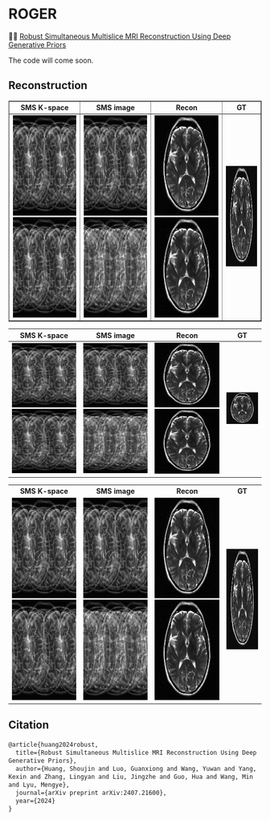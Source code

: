 # ROGER
👏👏 [Robust Simultaneous Multislice MRI Reconstruction Using Deep Generative Priors](https://arxiv.org/abs/2407.21600)

The code will come soon.

## Reconstruction
<table border="1" cellspacing="10" cellpadding="10">
  <tr>
    <th>SMS K-space</th>
    <th>SMS image</th>
    <th>Recon</th>
    <th>GT</th>
  </tr>
  <tr>
    <td>
        <img src="mics/img_MB4R2.png" class="giphy-embed" width="200" height="200">
        <img src="mics/img_MB4R2.png" class="giphy-embed" width="200" height="200">
    </td>
    <td>
        <img src="mics/img_MB4R2.png" class="giphy-embed" width="200" height="200">
        <img src="mics/img_MB4R3.png" class="giphy-embed" width="200" height="200">
    </td>
    <td>
        <img src="mics/fastMRI_MB4R2.gif" class="giphy-embed" width="200" height="200">
        <img src="mics/fastMRI_MB4R3.gif" class="giphy-embed" width="200" height="200">
    </td>
    <td>
        <img src="mics/gt.gif" class="giphy-embed" width="200" height="200">
    </td>
  </tr>
</table>

| SMS K-space | SMS image | Recon | GT |
|-------------|-----------|--------|----|
| ![K-space Image 1](mics/img_MB4R2.png) ![K-space Image 2](mics/img_MB4R2.png) | ![SMS Image MB4R2](mics/img_MB4R2.png) ![SMS Image MB4R3](mics/img_MB4R3.png) | ![Recon MB4R2](mics/fastMRI_MB4R2.gif) ![Recon MB4R3](mics/fastMRI_MB4R3.gif) | ![Ground Truth](mics/gt.gif) |



<table>
  <tr>
    <th>SMS K-space</th>
    <th>SMS image</th>
    <th>Recon</th>
    <th>GT</th>
  </tr>
  <tr>
    <td>
      <img src="mics/img_MB4R2.png" alt="K-space Image 1" width="200" height="200">
      <img src="mics/img_MB4R2.png" alt="K-space Image 2" width="200" height="200">
    </td>
    <td>
      <img src="mics/img_MB4R2.png" alt="SMS Image MB4R2" width="200" height="200">
      <img src="mics/img_MB4R3.png" alt="SMS Image MB4R3" width="200" height="200">
    </td>
    <td>
      <img src="mics/fastMRI_MB4R2.gif" alt="Recon MB4R2" width="200" height="200">
      <img src="mics/fastMRI_MB4R3.gif" alt="Recon MB4R3" width="200" height="200">
    </td>
    <td>
      <img src="mics/gt.gif" alt="Ground Truth" width="200" height="200">
    </td>
  </tr>
</table>




## Citation
```
@article{huang2024robust,
  title={Robust Simultaneous Multislice MRI Reconstruction Using Deep Generative Priors},
  author={Huang, Shoujin and Luo, Guanxiong and Wang, Yuwan and Yang, Kexin and Zhang, Lingyan and Liu, Jingzhe and Guo, Hua and Wang, Min and Lyu, Mengye},
  journal={arXiv preprint arXiv:2407.21600},
  year={2024}
}
```
